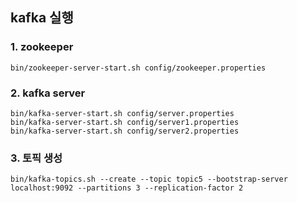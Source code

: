 ## kafka 실행

### 1. zookeeper
```
bin/zookeeper-server-start.sh config/zookeeper.properties
```

### 2. kafka server
```
bin/kafka-server-start.sh config/server.properties
bin/kafka-server-start.sh config/server1.properties
bin/kafka-server-start.sh config/server2.properties
```

### 3. 토픽 생성
```
bin/kafka-topics.sh --create --topic topic5 --bootstrap-server localhost:9092 --partitions 3 --replication-factor 2
```
